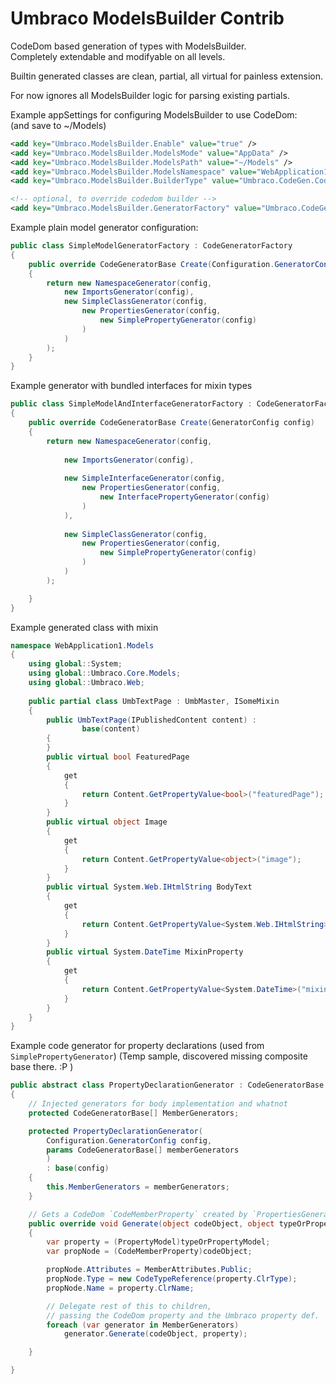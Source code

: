 # Umbraco ModelsBuilder Contrib

CodeDom based generation of types with ModelsBuilder.  
Completely extendable and modifyable on all levels.

Builtin generated classes are clean, partial, all virtual for painless extension.

For now ignores all ModelsBuilder logic for parsing existing partials.

Example appSettings for configuring ModelsBuilder to use CodeDom:  
(and save to ~/Models)

```xml
<add key="Umbraco.ModelsBuilder.Enable" value="true" />
<add key="Umbraco.ModelsBuilder.ModelsMode" value="AppData" />
<add key="Umbraco.ModelsBuilder.ModelsPath" value="~/Models" />
<add key="Umbraco.ModelsBuilder.ModelsNamespace" value="WebApplication1.Models" />
<add key="Umbraco.ModelsBuilder.BuilderType" value="Umbraco.CodeGen.CodeDomTextBuilder, Umbraco.CodeGen" />

<!-- optional, to override codedom builder -->
<add key="Umbraco.ModelsBuilder.GeneratorFactory" value="Umbraco.CodeGen.Factories.SimpleModelGeneratorFactory, Umbraco.CodeGen" />
```

Example plain model generator configuration:

```c#
public class SimpleModelGeneratorFactory : CodeGeneratorFactory
{
    public override CodeGeneratorBase Create(Configuration.GeneratorConfig config)
    {
        return new NamespaceGenerator(config,
            new ImportsGenerator(config),
            new SimpleClassGenerator(config,
                new PropertiesGenerator(config,
                    new SimplePropertyGenerator(config)
                )
            )
        );
    }
}
```

Example generator with bundled interfaces for mixin types

```c#
public class SimpleModelAndInterfaceGeneratorFactory : CodeGeneratorFactory
{
    public override CodeGeneratorBase Create(GeneratorConfig config)
    {
        return new NamespaceGenerator(config,
                
            new ImportsGenerator(config),
                
            new SimpleInterfaceGenerator(config,
                new PropertiesGenerator(config,
                    new InterfacePropertyGenerator(config)
                )
            ),
                
            new SimpleClassGenerator(config,
                new PropertiesGenerator(config,
                    new SimplePropertyGenerator(config)
                )
            )
        );

    }
}
```

Example generated class with mixin

```c#
namespace WebApplication1.Models
{
    using global::System;
    using global::Umbraco.Core.Models;
    using global::Umbraco.Web;
    
    public partial class UmbTextPage : UmbMaster, ISomeMixin
    {
        public UmbTextPage(IPublishedContent content) : 
                base(content)
        {
        }
        public virtual bool FeaturedPage
        {
            get
            {
                return Content.GetPropertyValue<bool>("featuredPage");
            }
        }
        public virtual object Image
        {
            get
            {
                return Content.GetPropertyValue<object>("image");
            }
        }
        public virtual System.Web.IHtmlString BodyText
        {
            get
            {
                return Content.GetPropertyValue<System.Web.IHtmlString>("bodyText");
            }
        }
        public virtual System.DateTime MixinProperty
        {
            get
            {
                return Content.GetPropertyValue<System.DateTime>("mixinProperty");
            }
        }
    }
}
```

Example code generator for property declarations (used from `SimplePropertyGenerator`)
(Temp sample, discovered missing composite base there. :P )

```c#
public abstract class PropertyDeclarationGenerator : CodeGeneratorBase
{
    // Injected generators for body implementation and whatnot
    protected CodeGeneratorBase[] MemberGenerators;

    protected PropertyDeclarationGenerator(
        Configuration.GeneratorConfig config,
        params CodeGeneratorBase[] memberGenerators
        )
        : base(config)
    {
        this.MemberGenerators = memberGenerators;
    }

    // Gets a CodeDom `CodeMemberProperty` created by `PropertiesGenerator`
    public override void Generate(object codeObject, object typeOrPropertyModel)
    {
        var property = (PropertyModel)typeOrPropertyModel;
        var propNode = (CodeMemberProperty)codeObject;

        propNode.Attributes = MemberAttributes.Public;
        propNode.Type = new CodeTypeReference(property.ClrType);
        propNode.Name = property.ClrName;

        // Delegate rest of this to children, 
        // passing the CodeDom property and the Umbraco property def.
        foreach (var generator in MemberGenerators)
            generator.Generate(codeObject, property);

    }

}
```

